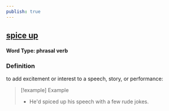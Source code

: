 ```yaml
---
publish: true
---
```


## [spice up](https://dictionary.cambridge.org/dictionary/english/spice-up)

#### Word Type: phrasal verb
### Definition
to add excitement or interest to a speech, story, or performance:

>[!example] Example
> - He'd spiced up his speech with a few rude jokes.
